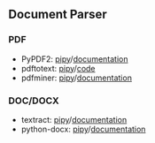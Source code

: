 ## **Document Parser**

### PDF
  * PyPDF2: [pipy](https://pypi.org/project/PyPDF2/)/[documentation](http://mstamy2.github.io/PyPDF2/)
  * pdftotext: [pipy](https://pypi.org/project/pdftotext/)/[code](https://github.com/jalan/pdftotext)
  * pdfminer: [pipy](https://pypi.org/project/pdfminer/)/[documentation](https://euske.github.io/pdfminer/index.html)
  
### DOC/DOCX
  * textract: [pipy](https://pypi.org/project/textract/)/[documentation](https://textract.readthedocs.io/en/stable/)
  * python-docx: [pipy](https://pypi.org/project/python-docx/)/[documentation](https://python-docx.readthedocs.io/en/latest/#)
  


  
